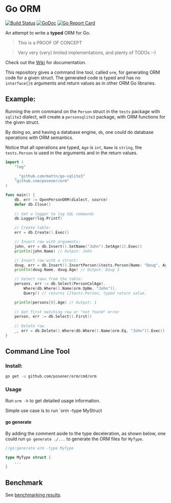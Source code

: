 # Go ORM

[![Build Status](https://travis-ci.org/posener/orm.svg?branch=master)](https://travis-ci.org/posener/orm)
[![GoDoc](https://godoc.org/github.com/posener/orm?status.svg)](http://godoc.org/github.com/posener/orm)
[![Go Report Card](https://goreportcard.com/badge/github.com/posener/orm)](https://goreportcard.com/report/github.com/posener/orm)

An attempt to write a **typed** ORM for Go.

> This is a PROOF OF CONCEPT

> Very very (very) limited implementations, and plenty of TODOs :-)

Check out the [Wiki](https://github.com/posener/orm/wiki) for documentation.

This repository gives a command line tool, called `orm`, for generating
ORM code for a given struct. The generated code is typed and has no `interface{}`s arguments
and return values as in other ORM Go libraries.

## Example:

Running the orm command on the `Person` struct in the `tests` package with `sqlite3` dialect, 
will create a `personsqlite3` package, with ORM functions for the given struct.

By doing so, and having a database engine, `db`, one could do database operations with
ORM semantics.

Notice that all operations are typed, `Age` is `int`, `Name` is `string`, the `tests.Person`
is used in the arguments and in the return values.

```go
import (
	"log"
	
	_ "github.com/mattn/go-sqlite3"
	"github.com/posener/orm"
)

func main() {
    db, err := OpenPersonORM(dialect, source)
    defer db.Close()
    
    // Set a logger to log SQL commands
    db.Logger(log.Printf)

    // Create table:
    err = db.Create().Exec()

    // Insert row with arguments:
    john, err = db.Insert().SetName("John").SetAge(1).Exec()
    println(john.Name) // Output: John

    // Insert row with a struct:
    doug, err = db.Insert().InsertPerson(&tests.Person{Name: "Doug", Age: 3}).Exec()
    println(doug.Name, doug.Age) // Output: Doug 3

    // Select rows from the table:
    persons, err := db.Select(PersonColAge).
        Where(db.Where().Name(orm.OpNe, "John")).
        Query() // returns []tests.Person, typed return value.

    println(persons[0].Age) // Output: 1
    
    // Get first matching row or "not found" error
    person, err := db.Select().First()
    
    // Delete row
    _, err = db.Delete().Where(db.Where().Name(orm.Eq, "John")).Exec()
}
```

## Command Line Tool

### Install:

```bash
go get -u github.com/posener/orm/cmd/orm
```

### Usage

Run `orm -h` to get detailed usage information.

Simple use case is to run `orm -type MyStruct

#### go generate

By adding the comment aside to the type deceleration, as shown below, one could run `go generate ./...`
to generate the ORM files for `MyType`.

```go
//go:generate orm -type MyType

type MyType struct {
	...
}
```

## Benchmark

See [benchmarking results](./bench).
